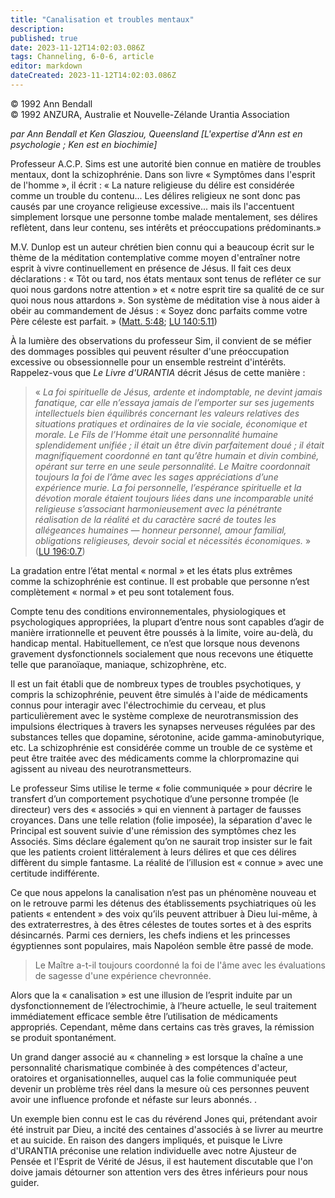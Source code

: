 ```yaml
---
title: "Canalisation et troubles mentaux"
description: 
published: true
date: 2023-11-12T14:02:03.086Z
tags: Channeling, 6-0-6, article
editor: markdown
dateCreated: 2023-11-12T14:02:03.086Z
---
```



<p class="v-card v-sheet theme--light gray lighten-3 px-2 py-1">© 1992 Ann Bendall<br>© 1992 ANZURA, Australie et Nouvelle-Zélande Urantia Association</p>


_par Ann Bendall et Ken Glasziou, Queensland [L'expertise d'Ann est en psychologie ; Ken est en biochimie]_

Professeur A.C.P. Sims est une autorité bien connue en matière de troubles mentaux, dont la schizophrénie. Dans son livre « Symptômes dans l'esprit de l'homme », il écrit : « La nature religieuse du délire est considérée comme un trouble du contenu... Les délires religieux ne sont donc pas causés par une croyance religieuse excessive... mais ils l'accentuent simplement lorsque une personne tombe malade mentalement, ses délires reflètent, dans leur contenu, ses intérêts et préoccupations prédominants.»

M.V. Dunlop est un auteur chrétien bien connu qui a beaucoup écrit sur le thème de la méditation contemplative comme moyen d'entraîner notre esprit à vivre continuellement en présence de Jésus. Il fait ces deux déclarations : « Tôt ou tard, nos états mentaux sont tenus de refléter ce sur quoi nous gardons notre attention » et « notre esprit tire sa qualité de ce sur quoi nous nous attardons ». Son système de méditation vise à nous aider à obéir au commandement de Jésus : « Soyez donc parfaits comme votre Père céleste est parfait. » ([Matt. 5:48](/fr/Bible/Matthew/5#v48); <a id="a18_578"></a>[LU 140:5.11](/fr/The_Urantia_Book/140#p5_11))

À la lumière des observations du professeur Sim, il convient de se méfier des dommages possibles qui peuvent résulter d'une préoccupation excessive ou obsessionnelle pour un ensemble restreint d'intérêts. Rappelez-vous que _Le Livre d'URANTIA_ décrit Jésus de cette manière :

> « _La foi spirituelle de Jésus, ardente et indomptable, ne devint jamais fanatique, car elle n’essaya jamais de l’emporter sur ses jugements intellectuels bien équilibrés concernant les valeurs relatives des situations pratiques et ordinaires de la vie sociale, économique et morale. Le Fils de l’Homme était une personnalité humaine splendidement unifiée ; il était un être divin parfaitement doué ; il était magnifiquement coordonné en tant qu’être humain et divin combiné, opérant sur terre en une seule personnalité. Le Maitre coordonnait toujours la foi de l’âme avec les sages appréciations d’une expérience murie. La foi personnelle, l’espérance spirituelle et la dévotion morale étaient toujours liées dans une incomparable unité religieuse s’associant harmonieusement avec la pénétrante réalisation de la réalité et du caractère sacré de toutes les allégeances humaines — honneur personnel, amour familial, obligations religieuses, devoir social et nécessités économiques._ » (<a id="a22_988"></a>[LU 196:0.7](/fr/The_Urantia_Book/196#p0_7))

La gradation entre l’état mental « normal » et les états plus extrêmes comme la schizophrénie est continue. Il est probable que personne n’est complètement « normal » et peu sont totalement fous.

Compte tenu des conditions environnementales, physiologiques et psychologiques appropriées, la plupart d’entre nous sont capables d’agir de manière irrationnelle et peuvent être poussés à la limite, voire au-delà, du handicap mental. Habituellement, ce n’est que lorsque nous devenons gravement dysfonctionnels socialement que nous recevons une étiquette telle que paranoïaque, maniaque, schizophrène, etc.

Il est un fait établi que de nombreux types de troubles psychotiques, y compris la schizophrénie, peuvent être simulés à l'aide de médicaments connus pour interagir avec l'électrochimie du cerveau, et plus particulièrement avec le système complexe de neurotransmission des impulsions électriques à travers les synapses nerveuses régulées par des substances telles que dopamine, sérotonine, acide gamma-aminobutyrique, etc. La schizophrénie est considérée comme un trouble de ce système et peut être traitée avec des médicaments comme la chlorpromazine qui agissent au niveau des neurotransmetteurs.

Le professeur Sims utilise le terme « folie communiquée » pour décrire le transfert d’un comportement psychotique d’une personne trompée (le directeur) vers des « associés » qui en viennent à partager de fausses croyances. Dans une telle relation (folie imposée), la séparation d'avec le Principal est souvent suivie d'une rémission des symptômes chez les Associés. Sims déclare également qu’on ne saurait trop insister sur le fait que les patients croient littéralement à leurs délires et que ces délires diffèrent du simple fantasme. La réalité de l’illusion est « connue » avec une certitude indifférente.

Ce que nous appelons la canalisation n’est pas un phénomène nouveau et on le retrouve parmi les détenus des établissements psychiatriques où les patients « entendent » des voix qu’ils peuvent attribuer à Dieu lui-même, à des extraterrestres, à des êtres célestes de toutes sortes et à des esprits désincarnés. Parmi ces derniers, les chefs indiens et les princesses égyptiennes sont populaires, mais Napoléon semble être passé de mode.

> Le Maître a-t-il toujours coordonné la foi de l'âme avec les évaluations de sagesse d'une expérience chevronnée.

Alors que la « canalisation » est une illusion de l’esprit induite par un dysfonctionnement de l’électrochimie, à l’heure actuelle, le seul traitement immédiatement efficace semble être l’utilisation de médicaments appropriés. Cependant, même dans certains cas très graves, la rémission se produit spontanément.

Un grand danger associé au « channeling » est lorsque la chaîne a une personnalité charismatique combinée à des compétences d'acteur, oratoires et organisationnelles, auquel cas la folie communiquée peut devenir un problème très réel dans la mesure où ces personnes peuvent avoir une influence profonde et néfaste sur leurs abonnés. .

Un exemple bien connu est le cas du révérend Jones qui, prétendant avoir été instruit par Dieu, a incité des centaines d'associés à se livrer au meurtre et au suicide. En raison des dangers impliqués, et puisque le Livre d'URANTIA préconise une relation individuelle avec notre Ajusteur de Pensée et l'Esprit de Vérité de Jésus, il est hautement discutable que l'on doive jamais détourner son attention vers des êtres inférieurs pour nous guider.


